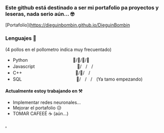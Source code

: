 ### Este github está destinado a ser mi portafolio pa proyectos y leseras, nada serio aún... 🤓
[Portafolio](https://dieguinbombin.github.io/DieguinBombin

### Lenguajes 🍗
(4 pollos en el pollometro indica muy frecuentado)
- Pythonㅤㅤㅤㅤㅤㅤㅤㅤㅤㅤㅤ🍗/🍗/🍗/🍗
- Javascriptㅤㅤㅤㅤㅤㅤㅤㅤ ㅤㅤ🍗/ㅤ/ㅤ/
- C++ㅤㅤㅤㅤㅤㅤㅤㅤㅤㅤㅤㅤㅤ🍗/🍗/ㅤ/ㅤ
- SQLㅤㅤㅤㅤ ㅤㅤㅤㅤㅤㅤㅤㅤㅤ🍗/ㅤ/ㅤ/ㅤ(Ya tamo empezando)

#### Actualmente estoy trabajando en ⚒️
- Implementar redes neuronales...
- Mejorar el portafolio 😥
- TOMAR CAFEEÉ ☕ (aún...)

[.](https://www.youtube.com/watch?v=Ma5hTmmmTbI)
